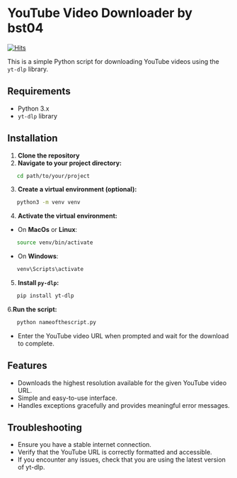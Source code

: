# YouTube Video Downloader by bst04
[![Hits](https://hits.seeyoufarm.com/api/count/incr/badge.svg?url=https%3A%2F%2Fgithub.com%2Fbrunoooost%2Fyt-downloader&count_bg=%236EBE0B&title_bg=%23555555&icon=&icon_color=%23E7E7E7&title=views&edge_flat=false)](https://hits.seeyoufarm.com)

This is a simple Python script for downloading YouTube videos using the `yt-dlp` library.


## Requirements

- Python 3.x
- `yt-dlp` library

## Installation
1. **Clone the repository**
2. **Navigate to your project directory:**
```bash
   cd path/to/your/project
```
3. **Create a virtual environment (optional):**
```bash
   python3 -m venv venv
```
4. **Activate the virtual environment:**
- On **MacOs** or **Linux**:
```bash
   source venv/bin/activate
```
- On **Windows**:
```bash
   venv\Scripts\activate
```
5. **Install ```py-dlp```:**
```bash
   pip install yt-dlp
```
6.**Run the script:**
```bash
   python nameofthescript.py
```
- Enter the YouTube video URL when prompted and wait for the download to complete.


## Features
- Downloads the highest resolution available for the given YouTube video URL.
- Simple and easy-to-use interface.
- Handles exceptions gracefully and provides meaningful error messages.

## Troubleshooting

- Ensure you have a stable internet connection.
- Verify that the YouTube URL is correctly formatted and accessible.
- If you encounter any issues, check that you are using the latest version of yt-dlp.
